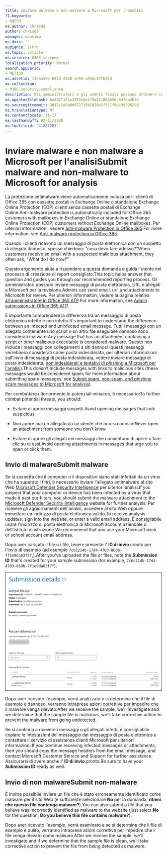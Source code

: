 ```yaml
---
title: Inviare malware e non malware a Microsoft per l'analisi
f1.keywords:
- NOCSH
ms.author: chrisda
author: chrisda
manager: dansimp
ms.date: ''
audience: ITPro
ms.topic: article
ms.service: O365-seccomp
localization_priority: Normal
search.appverid:
- MET150
ms.assetid: 12eba50e-661d-44b8-ae94-a34bc47fb84d
ms.collection:
- M365-security-compliance
description: Gli amministratori e gli utenti finali possono ottenere informazioni su come inviare malware non rilevati o allegati di malware erroneamente identificati in Exchange Online o Exchange Online Protection.
ms.openlocfilehash: 6a482f171e4f72cbe779a121068856c647ea4b2e
ms.sourcegitcommit: 3d17c1d6b80672719b1878e2f321f0de39595226
ms.translationtype: MT
ms.contentlocale: it-IT
ms.lasthandoff: 02/11/2020
ms.locfileid: "41887283"
---
```

# <a name="submit-malware-and-non-malware-to-microsoft-for-analysis"></a><span data-ttu-id="3d735-103">Inviare malware e non malware a Microsoft per l'analisi</span><span class="sxs-lookup"><span data-stu-id="3d735-103">Submit malware and non-malware to Microsoft for analysis</span></span>

<span data-ttu-id="3d735-104">La protezione antimalware viene automaticamente inclusa per i clienti di Office 365 con cassette postali in Exchange Online o standalone Exchange Online Protection (EOP) clienti senza cassette postali di Exchange Online.</span><span class="sxs-lookup"><span data-stu-id="3d735-104">Anti-malware protection is automatically included for Office 365 customers with mailboxes in Exchange Online or standalone Exchange Online Protection (EOP) customers without Exchange Online mailboxes.</span></span> <span data-ttu-id="3d735-105">Per ulteriori informazioni, vedere [anti-malware Protection in Office 365](anti-malware-protection.md).</span><span class="sxs-lookup"><span data-stu-id="3d735-105">For more information, see [Anti-malware protection in Office 365](anti-malware-protection.md).</span></span>

<span data-ttu-id="3d735-106">Quando i clienti ricevono un messaggio di posta elettronica con un sospetto di allegato dannoso, spesso chiedono: "cosa devo fare adesso?"</span><span class="sxs-lookup"><span data-stu-id="3d735-106">When customers receive an email with a suspected malicious attachment, they often ask, "What do I do now?"</span></span>

<span data-ttu-id="3d735-107">Questo argomento aiuta a rispondere a questa domanda e guida l'utente nel processo di creazione di report consigliato.</span><span class="sxs-lookup"><span data-stu-id="3d735-107">This topic helps answer that question and guides you through our recommended reporting process.</span></span> <span data-ttu-id="3d735-108">Gli amministratori possono inviare messaggi di posta elettronica, URL e allegati a Microsoft per la revisione.</span><span class="sxs-lookup"><span data-stu-id="3d735-108">Admins can send email, url, and attachments to Microsoft for review.</span></span> <span data-ttu-id="3d735-109">Per ulteriori informaiton, vedere la pagina relativa [all'amministratore in Office 365 ATP](admin-submission.md).</span><span class="sxs-lookup"><span data-stu-id="3d735-109">For more informaiton, see [Admin submissions in Office 365 ATP](admin-submission.md).</span></span>

<span data-ttu-id="3d735-110">È importante comprendere la differenza tra un messaggio di posta elettronica infetto e non infetto.</span><span class="sxs-lookup"><span data-stu-id="3d735-110">It's important to understand the difference between an infected and uninfected email message.</span></span> <span data-ttu-id="3d735-111">Tutti i messaggi con un allegato contenente uno script o un altro file eseguibile dannoso sono considerati malware.</span><span class="sxs-lookup"><span data-stu-id="3d735-111">Any message that has an attachment containing a script or other malicious executable is considered malware.</span></span> <span data-ttu-id="3d735-112">Questo non include i messaggi con collegamenti a siti dannosi (questi messaggi verrebbero considerati come posta indesiderata, per ulteriori informazioni sull'invio di messaggi di posta indesiderata, vedere inviare messaggi di posta indesiderata, [non indesiderati e tentativi di phishing a Microsoft per l'analisi](submit-spam-non-spam-and-phishing-scam-messages-to-microsoft-for-analysis.md)).</span><span class="sxs-lookup"><span data-stu-id="3d735-112">This doesn't include messages with links to malicious sites (these messages would be considered spam; for more information about submitting spam messages, see [Submit spam, non-spam, and phishing scam messages to Microsoft for analysis](submit-spam-non-spam-and-phishing-scam-messages-to-microsoft-for-analysis.md)).</span></span>

<span data-ttu-id="3d735-113">Per combattere ulteriormente le potenziali minacce, è necessario:</span><span class="sxs-lookup"><span data-stu-id="3d735-113">To further combat potential threats, you should:</span></span>

- <span data-ttu-id="3d735-114">Evitare di aprire messaggi sospetti.</span><span class="sxs-lookup"><span data-stu-id="3d735-114">Avoid opening messages that look suspicious.</span></span>

- <span data-ttu-id="3d735-115">Non aprire mai un allegato da un utente che non si conosce</span><span class="sxs-lookup"><span data-stu-id="3d735-115">Never open an attachment from someone you don't know</span></span>

- <span data-ttu-id="3d735-116">Evitare di aprire gli allegati nei messaggi che consentono di aprire o fare clic su di essi.</span><span class="sxs-lookup"><span data-stu-id="3d735-116">Avoid opening attachments in messages that urge you to open or click them.</span></span>

## <a name="submit-malware"></a><span data-ttu-id="3d735-117">Invio di malware</span><span class="sxs-lookup"><span data-stu-id="3d735-117">Submit malware</span></span>

<span data-ttu-id="3d735-118">Se si sospetta che il computer o il dispositivo siano stati infettati da un virus che ha superato i filtri, è necessario inviare l'allegato antimalware al sito Web [Microsoft Defender Security Intelligence](https://www.microsoft.com/wdsi/filesubmission) per ulteriori analisi.</span><span class="sxs-lookup"><span data-stu-id="3d735-118">If you suspect that your computer or device has been infected by a virus that made it past our filters, you should submit the malware attachment to the [Microsoft Defender Security Intelligence](https://www.microsoft.com/wdsi/filesubmission) website for further analysis.</span></span> <span data-ttu-id="3d735-119">Per ricevere gli aggiornamenti dell'analisi, accedere al sito Web oppure immettere un indirizzo di posta elettronica valido.</span><span class="sxs-lookup"><span data-stu-id="3d735-119">To receive analysis updates, sign into the website, or enter a valid email address.</span></span> <span data-ttu-id="3d735-120">È consigliabile usare l'indirizzo di posta elettronica di Microsoft account aziendale o dell'istituto di istruzione.</span><span class="sxs-lookup"><span data-stu-id="3d735-120">We recommend that you use your Microsoft work or school account email address.</span></span>

<span data-ttu-id="3d735-121">Dopo aver caricato il file o i file, tenere presente l' **ID di invio** creato per l'invio di esempio (ad esempio `7c6c214b-17d4-4703-860b-7f1e9da03f7f`,).</span><span class="sxs-lookup"><span data-stu-id="3d735-121">After you've uploaded the file or files, note the **Submission ID** that's created for your sample submission (for example, `7c6c214b-17d4-4703-860b-7f1e9da03f7f`).</span></span>

![Dettagli di invio nel sito Web di Windows Defender Security Intelligence](../media/EOP-Malware-Protection-Center.png)

<span data-ttu-id="3d735-123">Dopo aver ricevuto l'esempio, verrà analizzato e si determina che il file di esempio è dannoso, verranno intraprese azioni correttive per impedire che il malware venga rilevato.</span><span class="sxs-lookup"><span data-stu-id="3d735-123">After we receive the sample, we'll investigate and we determine that the sample file is malicious, we'll take corrective action to prevent the malware from going undetected.</span></span>

<span data-ttu-id="3d735-124">Se si continua a ricevere i messaggi o gli allegati infetti, è consigliabile copiare le intestazioni del messaggio dal messaggio di posta elettronica e contattare il servizio di assistenza clienti Microsoft per ulteriori informazioni.</span><span class="sxs-lookup"><span data-stu-id="3d735-124">If you continue receiving infected messages or attachments, then you should copy the message headers from the email message, and contact Microsoft Customer Service and Support for further assistance.</span></span> <span data-ttu-id="3d735-125">Assicurarsi di avere anche l' **ID di invio** pronto.</span><span class="sxs-lookup"><span data-stu-id="3d735-125">Be sure to have your **Submission ID** ready as well.</span></span>

## <a name="submit-non-malware"></a><span data-ttu-id="3d735-126">Invio di non malware</span><span class="sxs-lookup"><span data-stu-id="3d735-126">Submit non-malware</span></span>

<span data-ttu-id="3d735-127">È inoltre possibile inviare un file che è stato erroneamente identificato come malware per il sito Web (è sufficiente selezionare **No** per la domanda, **ritieni che questo file contenga malware?**).</span><span class="sxs-lookup"><span data-stu-id="3d735-127">You can also submit a file that you believe was incorrectly identified as malware to the website (just select **No** for the question, **Do you believe this file contains malware?**).</span></span>

<span data-ttu-id="3d735-128">Dopo aver ricevuto l'esempio, verrà esaminato e se si determina che il file di esempio è pulito, verranno intraprese azioni correttive per impedire che il file venga rilevato come malware.</span><span class="sxs-lookup"><span data-stu-id="3d735-128">After we receive the sample, we'll investigate and if we determine that the sample file is clean, we'll take corrective action to prevent the file from being detected as malware.</span></span>
